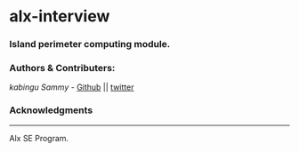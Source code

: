 # alx-interview

### Island perimeter computing module.


### Authors & Contributers:
*kabingu Sammy* - [Github](https://github.com/kabingusam) || [twitter](https://twitter.com/Kabingusammy)

### Acknowledgments 
***
Alx SE Program.
